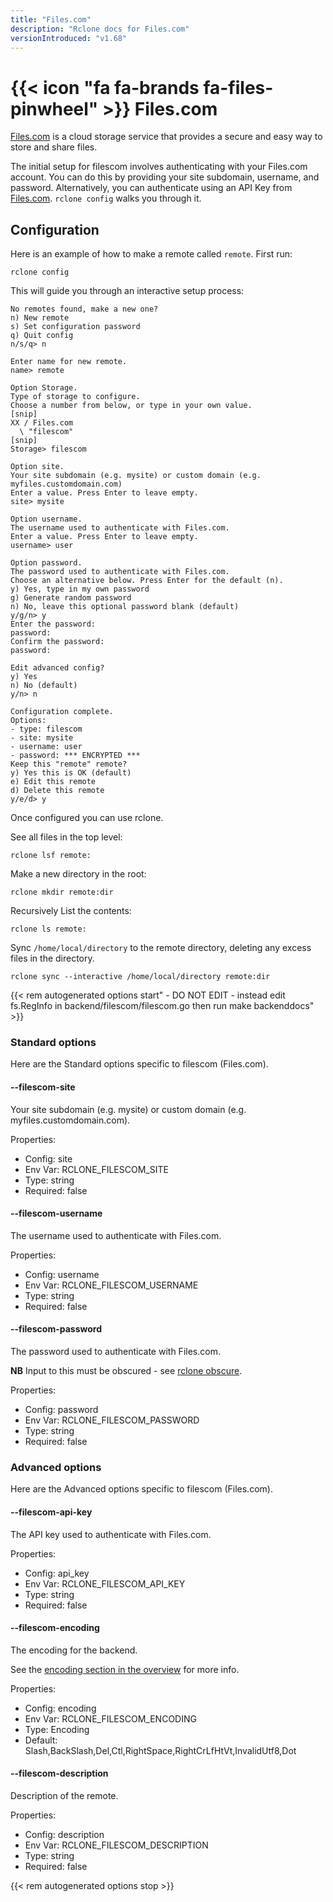 ```yaml
---
title: "Files.com"
description: "Rclone docs for Files.com"
versionIntroduced: "v1.68"
---
```


# {{< icon "fa fa-brands fa-files-pinwheel" >}} Files.com

[Files.com](https://www.files.com/) is a cloud storage service that provides a
secure and easy way to store and share files.

The initial setup for filescom involves authenticating with your Files.com
account. You can do this by providing your site subdomain, username, and
password. Alternatively, you can authenticate using an API Key from
[Files.com](https://www.files.com/docs/sdk-and-apis/api-keys/).
`rclone config` walks you through it.

## Configuration

Here is an example of how to make a remote called `remote`.  First run:

    rclone config

This will guide you through an interactive setup process:

    No remotes found, make a new one?
    n) New remote
    s) Set configuration password
    q) Quit config
    n/s/q> n

    Enter name for new remote.
    name> remote

    Option Storage.
    Type of storage to configure.
    Choose a number from below, or type in your own value.
    [snip]
    XX / Files.com
      \ "filescom"
    [snip]
    Storage> filescom

    Option site.
    Your site subdomain (e.g. mysite) or custom domain (e.g. myfiles.customdomain.com)
    Enter a value. Press Enter to leave empty.
    site> mysite

    Option username.
    The username used to authenticate with Files.com.
    Enter a value. Press Enter to leave empty.
    username> user

    Option password.
    The password used to authenticate with Files.com.
    Choose an alternative below. Press Enter for the default (n).
    y) Yes, type in my own password
    g) Generate random password
    n) No, leave this optional password blank (default)
    y/g/n> y
    Enter the password:
    password:
    Confirm the password:
    password:

    Edit advanced config?
    y) Yes
    n) No (default)
    y/n> n

    Configuration complete.
    Options:
    - type: filescom
    - site: mysite
    - username: user
    - password: *** ENCRYPTED ***
    Keep this "remote" remote?
    y) Yes this is OK (default)
    e) Edit this remote
    d) Delete this remote
    y/e/d> y

Once configured you can use rclone.

See all files in the top level:

    rclone lsf remote:

Make a new directory in the root:

    rclone mkdir remote:dir

Recursively List the contents:

    rclone ls remote:

Sync `/home/local/directory` to the remote directory, deleting any
excess files in the directory.

    rclone sync --interactive /home/local/directory remote:dir

{{< rem autogenerated options start" - DO NOT EDIT - instead edit fs.RegInfo in backend/filescom/filescom.go then run make backenddocs" >}}
### Standard options

Here are the Standard options specific to filescom (Files.com).

#### --filescom-site

Your site subdomain (e.g. mysite) or custom domain (e.g. myfiles.customdomain.com).

Properties:

- Config:      site
- Env Var:     RCLONE_FILESCOM_SITE
- Type:        string
- Required:    false

#### --filescom-username

The username used to authenticate with Files.com.

Properties:

- Config:      username
- Env Var:     RCLONE_FILESCOM_USERNAME
- Type:        string
- Required:    false

#### --filescom-password

The password used to authenticate with Files.com.

**NB** Input to this must be obscured - see [rclone obscure](/commands/rclone_obscure/).

Properties:

- Config:      password
- Env Var:     RCLONE_FILESCOM_PASSWORD
- Type:        string
- Required:    false

### Advanced options

Here are the Advanced options specific to filescom (Files.com).

#### --filescom-api-key

The API key used to authenticate with Files.com.

Properties:

- Config:      api_key
- Env Var:     RCLONE_FILESCOM_API_KEY
- Type:        string
- Required:    false

#### --filescom-encoding

The encoding for the backend.

See the [encoding section in the overview](/overview/#encoding) for more info.

Properties:

- Config:      encoding
- Env Var:     RCLONE_FILESCOM_ENCODING
- Type:        Encoding
- Default:     Slash,BackSlash,Del,Ctl,RightSpace,RightCrLfHtVt,InvalidUtf8,Dot

#### --filescom-description

Description of the remote.

Properties:

- Config:      description
- Env Var:     RCLONE_FILESCOM_DESCRIPTION
- Type:        string
- Required:    false

{{< rem autogenerated options stop >}}
